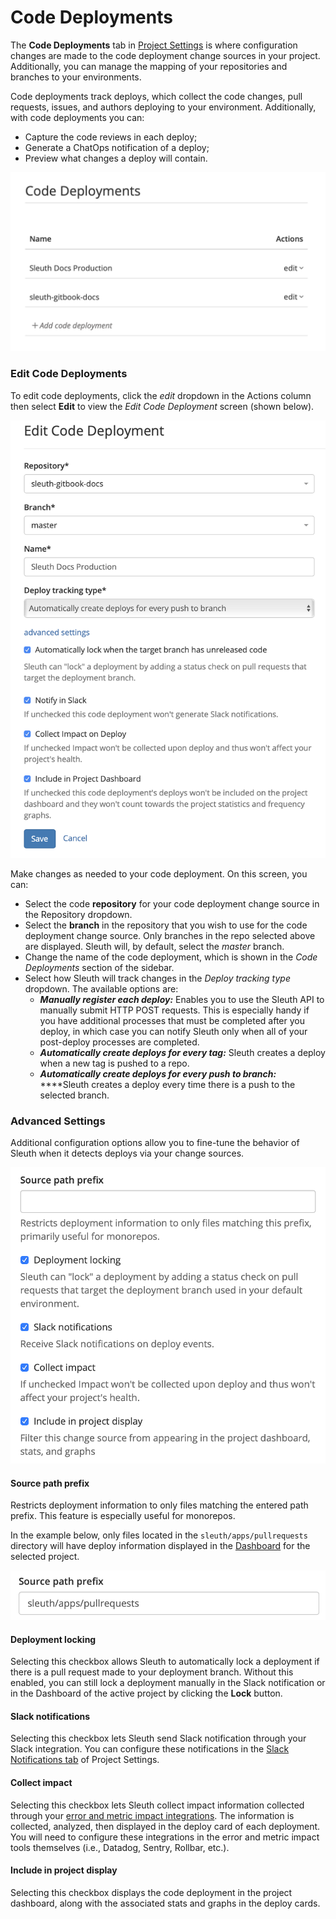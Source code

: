 # Code Deployments

The **Code Deployments** tab in [Project Settings](./) is where configuration changes are made to the code deployment change sources in your project. Additionally, you can manage the mapping of your repositories and branches to your environments. 

Code deployments track deploys, which collect the code changes, pull requests, issues, and authors deploying to your environment. Additionally, with code deployments you can: 

* Capture the code reviews in each deploy;
* Generate a ChatOps notification of a deploy;
* Preview what changes a deploy will contain.

![Code Deployments tab in Project Settings](../../.gitbook/assets/code_deployments.png)

### Edit Code Deployments

To edit code deployments, click the _edit_ dropdown in the Actions column then select **Edit** to view the _Edit Code Deployment_ screen \(shown below\).   
  
 ![](../../.gitbook/assets/edit-code-deployment-adv-settings.png) 

Make changes as needed to your code deployment. On this screen, you can: 

* Select the code **repository** for your code deployment change source in the Repository dropdown. 
* Select the **branch** in the repository that you wish to use for the code deployment change source. Only branches in the repo selected above are displayed. Sleuth will, by default, select the _master_ branch. 
* Change the name of the code deployment, which is shown in the _Code Deployments_ section of the sidebar. 
* Select how Sleuth will track changes in the _Deploy tracking type_ dropdown. The available options are: 
  * _**Manually register each deploy:**_ Enables you to use the Sleuth API to manually submit HTTP POST requests. This is especially handy if you have additional processes that must be completed after you deploy, in which case you can notify Sleuth only when all of your post-deploy processes are completed. 
  * _**Automatically create deploys for every tag:**_ Sleuth creates a deploy when a new tag is pushed to a repo. 
  * _**Automatically create deploys for every push to branch:**_ ****Sleuth creates a deploy every time there is a push to the selected branch. 

### Advanced Settings

Additional configuration options allow you to fine-tune the behavior of Sleuth when it detects deploys via your change sources. 

![](../../.gitbook/assets/advanced-settings.png)

#### Source path prefix

Restricts deployment information to only files matching the entered path prefix. This feature is especially useful for monorepos. 

In the example below, only files located in the `sleuth/apps/pullrequests` directory will have deploy information displayed in the [Dashboard](../../dashboard-1/dashboard.md) for the selected project. 

![](../../.gitbook/assets/source-path-prefix.png)

#### Deployment locking

Selecting this checkbox allows Sleuth to automatically lock a deployment if there is a pull request made to your deployment branch. Without this enabled, you can still lock a deployment manually in the Slack notification or in the Dashboard of the active project by clicking the **Lock** button.

#### Slack notifications

Selecting this checkbox lets Sleuth send Slack notification through your Slack integration. You can configure these notifications in the [Slack Notifications tab](slack-notifications.md) of Project Settings. 

#### Collect impact

Selecting this checkbox lets Sleuth collect impact information collected through your [error and metric impact integrations](../../integrations-1/impact-sources/). The information is collected, analyzed, then displayed in the deploy card of each deployment. You will need to configure these integrations in the error and metric impact tools themselves \(i.e., Datadog, Sentry, Rollbar, etc.\). 

#### Include in project display

Selecting this checkbox displays the code deployment in the project dashboard, along with the associated stats and graphs in the deploy cards. 

